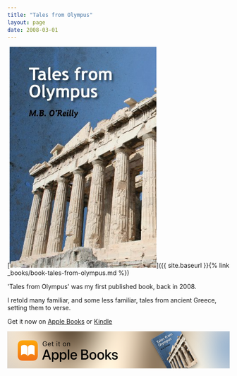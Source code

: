 ```yaml
---
title: "Tales from Olympus"
layout: page
date: 2008-03-01
---
```


[![Tales from Olympus cover](../images/Cover_Tales_From_Olympus.png)]({{ site.baseurl }}{% link _books/book-tales-from-olympus.md %})

'Tales from Olympus' was my first published book, back in 2008.

I retold many familiar, and some less familiar, tales from ancient Greece, setting them to verse. 

Get it now on [Apple Books](https://apple.co/3U01Gcc) or [Kindle](https://www.amazon.co.uk/Tales-Olympus-M-B-OReilly-ebook/dp/B0047O2PJO/ref=sr_1_4?crid=1E9OXRWVHQVOO&keywords=Tales+From+Olympus&qid=1666905126&qu=eyJxc2MiOiIwLjAwIiwicXNhIjoiMC4wMCIsInFzcCI6IjAuMDAifQ%3D%3D&s=digital-text&sprefix=tales+from+olympus%2Cdigital-text%2C136&sr=1-4)

[![Tales from Olympus on Apple Books](../images/Apple_Books_Tales_From_Olympus_300x50.png)](https://apple.co/3U01Gcc)
